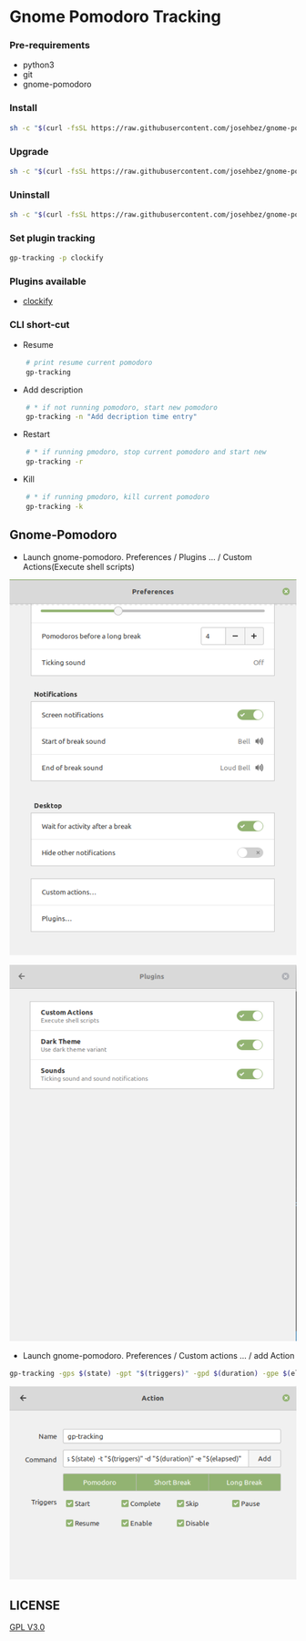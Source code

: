 # Gnome Pomodoro Tracking



### Pre-requirements 
* python3
* git 
* gnome-pomodoro

### Install

```bash
sh -c "$(curl -fsSL https://raw.githubusercontent.com/josehbez/gnome-pomodoro-tracking/master/install.sh)"

```
### Upgrade

```bash
sh -c "$(curl -fsSL https://raw.githubusercontent.com/josehbez/gnome-pomodoro-tracking/master/install.sh)" "" --upgrade

```

### Uninstall

```bash
sh -c "$(curl -fsSL https://raw.githubusercontent.com/josehbez/gnome-pomodoro-tracking/master/uninstall.sh)"
```



### Set plugin tracking

```bash
gp-tracking -p clockify
```

### Plugins available

* [clockify](./plugins/clockify/README.md)

### CLI short-cut
* Resume 
```bash
    # print resume current pomodoro
    gp-tracking
```
* Add description
```bash
    # * if not running pomodoro, start new pomodoro
    gp-tracking -n "Add decription time entry"
```
* Restart 
```bash
    # * if running pmodoro, stop current pomodoro and start new
    gp-tracking -r
```
* Kill 
```bash
    # * if running pmodoro, kill current pomodoro
    gp-tracking -k
```

## Gnome-Pomodoro 

* Launch gnome-pomodoro. Preferences / Plugins ... / Custom Actions(Execute shell scripts)

![](img/plugins.png)

![](img/custom-actions.png)

* Launch gnome-pomodoro. Preferences / Custom actions ...  / add Action

```bash
gp-tracking -gps $(state) -gpt "$(triggers)" -gpd $(duration) -gpe $(elapsed)
```

![](img/action-clockify.png)


## LICENSE

[GPL V3.0]( ./LICENSE)